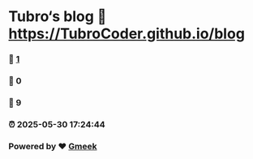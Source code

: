 # Tubro‘s blog :link: https://TubroCoder.github.io/blog 
### :page_facing_up: [1](https://TubroCoder.github.io/blog/tag.html) 
### :speech_balloon: 0 
### :hibiscus: 9 
### :alarm_clock: 2025-05-30 17:24:44 
### Powered by :heart: [Gmeek](https://github.com/Meekdai/Gmeek)
